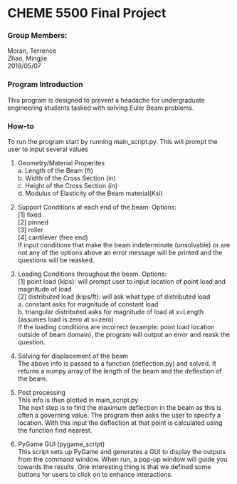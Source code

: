 # CHEME 5500 Final Project

### Group Members:
Moran, Terrence   
Zhao, Mingjie   
2018/05/07   

### Program Introduction
This program is designed to prevent a headache for undergraduate engineering students tasked with solving Euler Beam problems.

### How-to
To run the program start by running main_script.py.
This will prompt the user to input several values   
1. Geometry/Material Properites   
  a. Length of the Beam (ft)   
  b. Width of the Cross Section (in)   
  c. Height of the Cross Section (in)   
  d. Modulus of Elasticity of the Beam material(Ksi)   

2. Support Conditions at each end of the beam. Options:    
  [1] fixed    
  [2] pinned    
  [3] roller    
  [4] cantilever (free end)    
  If input conditions that make the beam indeterminate (unsolvable) or are not any of the options above 
an error message will be printed and the questions will be reasked.

3. Loading Conditions throughout the beam. Options:        
  [1] point load (kips): will prompt user to input location of point load and magnitude of load     
  [2] distributed load (kips/ft): will ask what type of distributed load     
	a. constant asks for magnitude of constant load      
    b. triangular distributed asks for magnitude of load at x=Length (assumes load is zero at x=zero)    
  If the loading conditions are incorrect (example: point load location outside of beam domain), the program will output an error and reask the question.
 
4. Solving for displacement of the beam      
The above info is passed to a function (deflection.py) and solved. It returns a numpy array of the length of the beam and the deflection of the beam.

5. Post processing       
This info is then plotted in main_script.py          
The next step is to find the maximum deflection in the beam as this is often a governing value. The program then asks the user to specify a location. With this input the deflection at that point is calculated using the function find nearest.

6. PyGame GUI (pygame_script)      
This script sets up PyGame and generates a GUI to display the outputs from the command window. When run, a pop-up window will guide you towards the results. One interesting thing is that we defined some buttons for users to click on to enhance interactions. 


